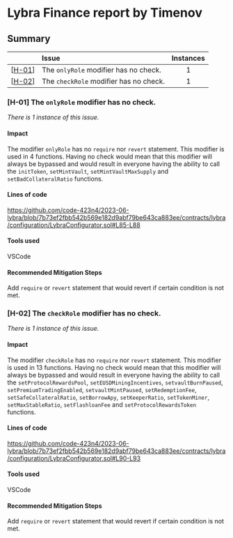 # Lybra Finance report by Timenov

## Summary

| |Issue|Instances|
 |-|:-|:-:|
| [[H-01](#h-01)] | The `onlyRole` modifier has no check. | 1 |
| [[H-02](#H-02)] |The `checkRole` modifier has no check. | 1 |

### [H-01]<a name="h-01"></a> The `onlyRole` modifier has no check.

_There is 1 instance of this issue._

#### Impact

The modifier `onlyRole` has no `require` nor `revert` statement. This modifier is used in 4 functions. Having no check would mean that this modifier will always be bypassed and would result in everyone having the ability to call the `initToken`, `setMintVault`, `setMintVaultMaxSupply` and `setBadCollateralRatio` functions.

#### Lines of code

https://github.com/code-423n4/2023-06-lybra/blob/7b73ef2fbb542b569e182d9abf79be643ca883ee/contracts/lybra/configuration/LybraConfigurator.sol#L85-L88

#### Tools used

VSCode

#### Recommended Mitigation Steps

Add `require` or `revert` statement that would revert if certain condition is not met.

### [H-02]<a name="h-02"></a> The `checkRole` modifier has no check.

_There is 1 instance of this issue._

#### Impact

The modifier `checkRole` has no `require` nor `revert` statement. This modifier is used in 13 functions. Having no check would mean that this modifier will always be bypassed and would result in everyone having the ability to call the `setProtocolRewardsPool`, `setEUSDMiningIncentives`, `setvaultBurnPaused`, `setPremiumTradingEnabled`, `setvaultMintPaused`, `setRedemptionFee`, `setSafeCollateralRatio`, `setBorrowApy`, `setKeeperRatio`, `setTokenMiner`, `setMaxStableRatio`, `setFlashloanFee` and `setProtocolRewardsToken` functions.

#### Lines of code

https://github.com/code-423n4/2023-06-lybra/blob/7b73ef2fbb542b569e182d9abf79be643ca883ee/contracts/lybra/configuration/LybraConfigurator.sol#L90-L93

#### Tools used

VSCode

#### Recommended Mitigation Steps

Add `require` or `revert` statement that would revert if certain condition is not met.
